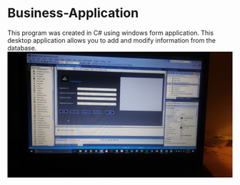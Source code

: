 # Business-Application
This program was created in C# using windows form application. This desktop application allows you to add and modify information from the database.
![alt text](https://github.com/lnewt87/Business_Desktop_Application/blob/master/20170504_015404.jpg?raw=true)
